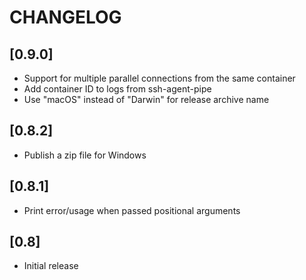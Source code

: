 # CHANGELOG

## [0.9.0]

* Support for multiple parallel connections from the same container
* Add container ID to logs from ssh-agent-pipe
* Use "macOS" instead of "Darwin" for release archive name

## [0.8.2]

* Publish a zip file for Windows

## [0.8.1]

* Print error/usage when passed positional arguments

## [0.8]

* Initial release
